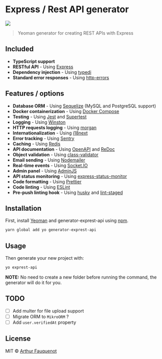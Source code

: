 # Express / Rest API generator

![](https://img.shields.io/badge/license-MIT-blue.svg)

> Yeoman generator for creating REST APIs with Express

## Included

- **TypeScript support**
- **RESTful API** - Using [Express](https://github.com/expressjs/express/)
- **Dependency injection** - Using [typedi](https://github.com/typestack/typedi)
- **Standard error responses** - Using [http-errors](https://www.npmjs.com/package/http-errors)

## Features / options

- **Database ORM** - Using [Sequelize](http://docs.sequelizejs.com/) (MySQL and PostgreSQL support)
- **Docker containerization** - Using [Docker Compose](https://docs.docker.com/compose/)
- **Testing** - Using [Jest](https://jestjs.io/) and [Supertest](https://github.com/visionmedia/supertest)
- **Logging** - Using [Winston](https://github.com/winstonjs/winston)
- **HTTP requests logging** - Using [morgan](https://github.com/expressjs/morgan#readme)
- **Internationalization** - Using [i18next](https://www.i18next.com/)
- **Error tracking** - Using [Sentry](https://docs.sentry.io/platforms/node/)
- **Caching** - Using [Redis](https://github.com/luin/ioredis)
- **API documentation** - Using [OpenAPI](https://swagger.io/specification/) and [ReDoc](https://github.com/Redocly/redoc)
- **Object validation** - Using [class-validator](https://www.npmjs.com/package/class-validator)
- **Email sending** - Using [Nodemailer](https://nodemailer.com/about/)
- **Real-time events** - Using [Socket.IO](https://socket.io/)
- **Admin panel** - Using [AdminJS](https://adminjs.co/)
- **API status monitoring** - Using [express-status-monitor](https://www.npmjs.com/package/express-status-monitor)
- **Code formatting** - Using [Prettier](https://prettier.io/)
- **Code linting** - Using [ESLint](https://eslint.org/)
- **Pre-push linting hook** - Using [husky](https://github.com/typicode/husky) and [lint-staged](https://github.com/okonet/lint-staged)

## Installation

First, install [Yeoman](http://yeoman.io) and generator-exprest-api using [npm](https://www.npmjs.com/).

```bash
yarn global add yo generator-exprest-api
```

## Usage

Then generate your new project with:

```bash
yo exprest-api
```

**NOTE:** No need to create a new folder before running the command, the generator will do it for you.

## TODO

- [ ] Add multer for file upload support
- [ ] Migrate ORM to `MikroORM` ?
- [ ] Add `user.verifiedAt` property

## License

MIT © [Arthur Fauquenot](https://github.com/arthurfauq)
